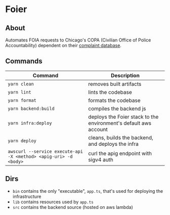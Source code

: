 # Foier

## About

Automates FOIA requests to Chicago's COPA (Civilian Office of Police Accountability) dependent on their [complaint database](https://data.cityofchicago.org/Public-Safety/COPA-Cases-Summary/mft5-nfa8/data).

## Commands

| Command                                                          | Description                                                      |
| ---------------------------------------------------------------- | ---------------------------------------------------------------- |
| `yarn clean`                                                     | removes built artifacts                                          |
| `yarn lint`                                                      | lints the codebase                                               |
| `yarn format`                                                    | formats the codebase                                             |
| `yarn backend:build`                                             | compiles the backend js                                          |
| `yarn infra:deploy`                                              | deploys the Foier stack to the environment's default aws account |
| `yarn deploy`                                                    | cleans, builds the backend, and deploys the infra                |
| `awscurl --service execute-api -X <method> <apig-uri> -d <body>` | curl the apig endpoint with sigv4 auth                           |

## Dirs

-   `bin` contains the only "executable", `app.ts`, that's used for deploying the infrastructure
-   `lib` contains resources used by `app.ts`
-   `src` contains the backend source (hosted on aws lambda)
